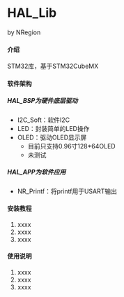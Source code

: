 # HAL_Lib
by NRegion
#### 介绍
STM32库，基于STM32CubeMX

#### 软件架构
##### HAL_BSP为硬件底层驱动
- I2C_Soft：软件I2C
- LED：封装简单的LED操作
- OLED：驱动OLED显示屏
    - 目前只支持0.96寸128*64OLED
    - 未测试
##### HAL_APP为软件应用
- NR_Printf：将printf用于USART输出

#### 安装教程

1.  xxxx
2.  xxxx
3.  xxxx

#### 使用说明

1.  xxxx
2.  xxxx
3.  xxxx


